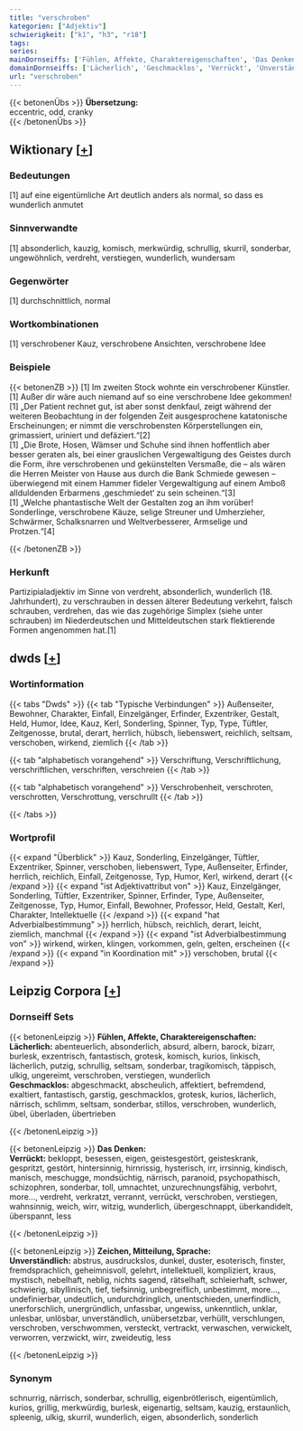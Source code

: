 ```yaml
---
title: "verschroben"
kategorien: ["Adjektiv"]
schwierigkeit: ["k1", "h3", "r18"]
tags:
series:
mainDornseiffs: ['Fühlen, Affekte, Charaktereigenschaften', 'Das Denken', 'Zeichen, Mitteilung, Sprache']
domainDornseiffs: ['Lächerlich', 'Geschmacklos', 'Verrückt', 'Unverständlich']
url: "verschroben"
---
```


{{< betonenÜbs >}}
**Übersetzung:**  
eccentric, odd, cranky  
{{< /betonenÜbs >}}

## Wiktionary [[+](https://de.wiktionary.org/wiki/verschroben)]

### Bedeutungen
[1] auf eine eigentümliche Art deutlich anders als normal, so dass es wunderlich anmutet  

### Sinnverwandte
[1] absonderlich, kauzig, komisch, merkwürdig, schrullig, skurril, sonderbar, ungewöhnlich, verdreht, verstiegen, wunderlich, wundersam  

### Gegenwörter
[1] durchschnittlich, normal  

### Wortkombinationen
[1] verschrobener Kauz,  verschrobene Ansichten, verschrobene Idee  

### Beispiele
{{< betonenZB >}}
[1] Im zweiten Stock wohnte ein verschrobener Künstler.  
[1] Außer dir wäre auch niemand auf so eine verschrobene Idee gekommen!  
[1] „Der Patient rechnet gut, ist aber sonst denkfaul, zeigt während der weiteren Beobachtung in der folgenden Zeit ausgesprochene katatonische Erscheinungen; er nimmt die verschrobensten Körperstellungen ein, grimassiert, uriniert und defäziert.“[2]  
[1] „Die Brote, Hosen, Wämser und Schuhe sind ihnen hoffentlich aber besser geraten als, bei einer grauslichen Vergewaltigung des Geistes durch die Form, ihre verschrobenen und gekünstelten Versmaße, die – als wären die Herren Meister von Hause aus durch die Bank Schmiede gewesen – überwiegend mit einem Hammer fideler Vergewaltigung auf einem Amboß allduldenden Erbarmens ‚geschmiedet‘ zu sein scheinen.“[3]  
[1] „Welche phantastische Welt der Gestalten zog an ihm vorüber! Sonderlinge, verschrobene Käuze, selige Streuner und Umherzieher, Schwärmer, Schalksnarren und Weltverbesserer, Armselige und Protzen.“[4]  

{{< /betonenZB >}}
### Herkunft
Partizipialadjektiv im Sinne von verdreht, absonderlich, wunderlich (18. Jahrhundert), zu verschrauben in dessen älterer Bedeutung verkehrt, falsch schrauben, verdrehen, das wie das zugehörige Simplex (siehe unter schrauben) im Niederdeutschen und Mitteldeutschen stark flektierende Formen angenommen hat.[1]  



## dwds [[+](https://www.dwds.de/wb/verschroben)]

### Wortinformation
{{< tabs "Dwds" >}}
{{< tab "Typische Verbindungen" >}}
Außenseiter, Bewohner, Charakter, Einfall, Einzelgänger, Erfinder, Exzentriker, Gestalt, Held, Humor, Idee, Kauz, Kerl, Sonderling, Spinner, Typ, Type, Tüftler, Zeitgenosse, brutal, derart, herrlich, hübsch, liebenswert, reichlich, seltsam, verschoben, wirkend, ziemlich
{{< /tab >}}

{{< tab "alphabetisch vorangehend" >}}
Verschriftung, Verschriftlichung, verschriftlichen, verschriften, verschreien
{{< /tab >}}

{{< tab "alphabetisch vorangehend" >}}
Verschrobenheit, verschroten, verschrotten, Verschrottung, verschrullt
{{< /tab >}}

{{< /tabs >}}

### Wortprofil
{{< expand "Überblick" >}} Kauz, Sonderling, Einzelgänger, Tüftler, Exzentriker, Spinner, verschoben, liebenswert, Type, Außenseiter, Erfinder, herrlich, reichlich, Einfall, Zeitgenosse, Typ, Humor, Kerl, wirkend, derart {{< /expand >}}
{{< expand "ist Adjektivattribut von" >}} Kauz, Einzelgänger, Sonderling, Tüftler, Exzentriker, Spinner, Erfinder, Type, Außenseiter, Zeitgenosse, Typ, Humor, Einfall, Bewohner, Professor, Held, Gestalt, Kerl, Charakter, Intellektuelle {{< /expand >}}
{{< expand "hat Adverbialbestimmung" >}} herrlich, hübsch, reichlich, derart, leicht, ziemlich, manchmal {{< /expand >}}
{{< expand "ist Adverbialbestimmung von" >}} wirkend, wirken, klingen, vorkommen, geln, gelten, erscheinen {{< /expand >}}
{{< expand "in Koordination mit" >}} verschoben, brutal {{< /expand >}}

## Leipzig Corpora [[+](https://corpora.uni-leipzig.de/en/res?word=verschroben&corpusId=deu_newscrawl-public_2018)]

### Dornseiff Sets
{{< betonenLeipzig >}}
**Fühlen, Affekte, Charaktereigenschaften:**  
**Lächerlich:** abenteuerlich, absonderlich, absurd, albern, barock, bizarr, burlesk, exzentrisch, fantastisch, grotesk, komisch, kurios, linkisch, lächerlich, putzig, schrullig, seltsam, sonderbar, tragikomisch, täppisch, ulkig, ungereimt, verschroben, verstiegen, wunderlich  
**Geschmacklos:** abgeschmackt, abscheulich, affektiert, befremdend, exaltiert, fantastisch, garstig, geschmacklos, grotesk, kurios, lächerlich, närrisch, schlimm, seltsam, sonderbar, stillos, verschroben, wunderlich, übel, überladen, übertrieben  

{{< /betonenLeipzig >}}


{{< betonenLeipzig >}}
**Das Denken:**  
**Verrückt:** bekloppt, besessen, eigen, geistesgestört, geisteskrank, gespritzt, gestört, hintersinnig, hirnrissig, hysterisch, irr, irrsinnig, kindisch, manisch, meschugge, mondsüchtig, närrisch, paranoid, psychopathisch, schizophren, sonderbar, toll, umnachtet, unzurechnungsfähig, verbohrt, more..., verdreht, verkratzt, verrannt, verrückt, verschroben, verstiegen, wahnsinnig, weich, wirr, witzig, wunderlich, übergeschnappt, überkandidelt, überspannt, less  

{{< /betonenLeipzig >}}


{{< betonenLeipzig >}}
**Zeichen, Mitteilung, Sprache:**  
**Unverständlich:** abstrus, ausdruckslos, dunkel, duster, esoterisch, finster, fremdsprachlich, geheimnisvoll, gelehrt, intellektuell, kompliziert, kraus, mystisch, nebelhaft, neblig, nichts sagend, rätselhaft, schleierhaft, schwer, schwierig, sibyllinisch, tief, tiefsinnig, unbegreiflich, unbestimmt, more..., undefinierbar, undeutlich, undurchdringlich, unentschieden, unerfindlich, unerforschlich, unergründlich, unfassbar, ungewiss, unkenntlich, unklar, unlesbar, unlösbar, unverständlich, unübersetzbar, verhüllt, verschlungen, verschroben, verschwommen, versteckt, vertrackt, verwaschen, verwickelt, verworren, verzwickt, wirr, zweideutig, less  

{{< /betonenLeipzig >}}

### Synonym
schnurrig, närrisch, sonderbar, schrullig, eigenbrötlerisch, eigentümlich, kurios, grillig, merkwürdig, burlesk, eigenartig, seltsam, kauzig, erstaunlich, spleenig, ulkig, skurril, wunderlich, eigen, absonderlich, sonderlich


